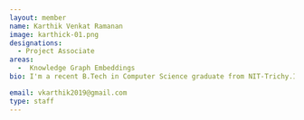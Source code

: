 ```yaml
---
layout: member
name: Karthik Venkat Ramanan
image: karthick-01.png
designations: 
  - Project Associate
areas:
  -  Knowledge Graph Embeddings
bio: I'm a recent B.Tech in Computer Science graduate from NIT-Trichy.I'm very Passionate about research CS and hope to pursue it as a career. I like to put my experience in ML research to good use.

email: vkarthik2019@gmail.com
type: staff
---
```


